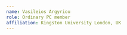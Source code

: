 ```yaml
---
name: Vasileios Argyriou
role: Ordinary PC member 
affiliation: Kingston University London, UK
---
```

